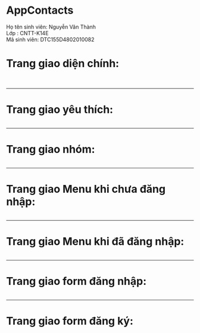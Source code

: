 # AppContacts
Họ tên sinh viên: Nguyễn Văn Thành <br/>
Lớp : CNTT-K14E <br/>
Mã sinh viên: DTC155D4802010082 <br/>

<h1> Trang giao diện chính: </h2>
<img src="https://nguyenthanh1002.000webhostapp.com/anh/danhba.png" alt="">



<img src="https://nguyenthanh1002.000webhostapp.com/anh/menu_lienhe.png" alt="">
<hr/>
<h1> Trang giao yêu thích: </h2>
<img src="https://nguyenthanh1002.000webhostapp.com/anh/yeuthich.png" alt="">
<hr/>

<h1> Trang giao nhóm: </h2>
<img src="https://nguyenthanh1002.000webhostapp.com/anh/nhom.png" alt="">

<hr/>
<h1> Trang giao Menu khi chưa đăng nhập: </h2>
<img src="https://nguyenthanh1002.000webhostapp.com/anh/menu_chua_login.png" alt="">

<hr/>
<h1> Trang giao Menu khi đã đăng nhập: </h2>
<img src="https://nguyenthanh1002.000webhostapp.com/anh/menu_da_login.png" alt="">



<hr/>
<h1> Trang giao form đăng nhập: </h2>
<img src="https://nguyenthanh1002.000webhostapp.com/anh/dangnhap.png" alt="">


<hr/>
<h1> Trang giao form đăng ký: </h2>
<img src="https://nguyenthanh1002.000webhostapp.com/anh/dangky.png" alt="">
